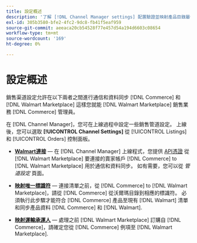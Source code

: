 ```yaml
---
title: 設定概述
description: '了解 [!DNL Channel Manager settings] 配置驗證並映射產品目錄屬性和需要協調之間銷售操作的發運承運人 [!DNL Commerce] 和 [!DNL Walmart Marketplace].'
exl-id: 305b3580-bfe2-4fc2-9dc8-fb41f5eaf959
source-git-commit: aeeaca20cb54528f77e457d54a194d6603c08654
workflow-type: tm+mt
source-wordcount: '169'
ht-degree: 0%

---
```



# 設定概述

銷售渠道設定允許在以下兩者之間進行通信和資料同步 [!DNL Commerce] 和 [!DNL Walmart Marketplace] 這樣您就能 [!DNL Walmart Marketplace] 銷售業務 [!DNL Commerce] 管理員。

在 [!DNL Channel Manager]，您可在上線過程中設定一些銷售管道設定。 上線後，您可以選取 **[!UICONTROL Channel Settings]** 從 [!UICONTROL Listings] 和 [!UICONTROL Orders] 控制面板。

* **[Walmart連接](manage-wmt-connection.md)** — 在 [!DNL Channel Manager] 上線程式，您提供 [API憑證](walmart-requirements.md#generate-a-walmart-marketplace-production-api-key) 從 [!DNL Walmart Marketplace] 要連接的賣家帳戶 [!DNL Commerce] to [!DNL Walmart Marketplace] 用於通信和資料同步。 如有需要，您可以從 *管道設定* 頁面。

* **[映射唯一標識符](map-catalog-attributes.md)** — 連接清單之前，從 [!DNL Commerce] to [!DNL Walmart Marketplace]，請從 [!DNL Commerce] 從沃爾瑪目錄到相應的標識符。 必須執行此步驟才能符合 [!DNL Commerce] 產品至現有 [!DNL Walmart] 清單和同步產品資料 [!DNL Commerce] 和 [!DNL Walmart].

* **[映射運輸承運人](map-shipping-carriers.md)** — 處理之前 [!DNL Walmart Marketplace] 訂購自 [!DNL Commerce]，請確定您從 [!DNL Commerce] 例項至 [!DNL Walmart Marketplace].
